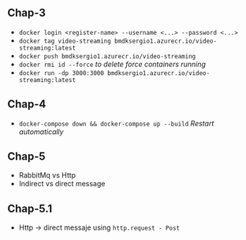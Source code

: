 ## Chap-3
- `docker login <register-name> --username <...> --password <...>`
- `docker tag video-streaming bmdksergio1.azurecr.io/video-streaming:latest`
- `docker push bmdksergio1.azurecr.io/video-streaming`
- `docker rmi id --force` *to delete force containers running*
- `docker run -dp 3000:3000 bmdksergio1.azurecr.io/video-streaming:latest`

## Chap-4
- `docker-compose down && docker-compose up --build` *Restart automatically*

## Chap-5
- RabbitMq vs Http
- Indirect vs direct message

## Chap-5.1
- Http -> direct messaje using `http.request - Post`